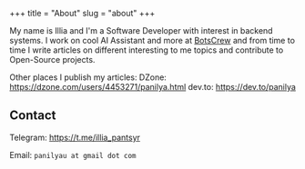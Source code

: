 +++
title = "About"
slug = "about"
+++

My name is Illia and I'm a Software Developer with interest in backend systems. I work on cool AI Assistant and more at [BotsCrew](https://botscrew.com/) and from time to time I write articles on different interesting to me topics and contribute to Open-Source projects.

Other places I publish my articles:
DZone: <https://dzone.com/users/4453271/panilya.html>
dev.to: <https://dev.to/panilya>

## Contact

Telegram: <https://t.me/illia_pantsyr>

Email: `panilyau at gmail dot com`
